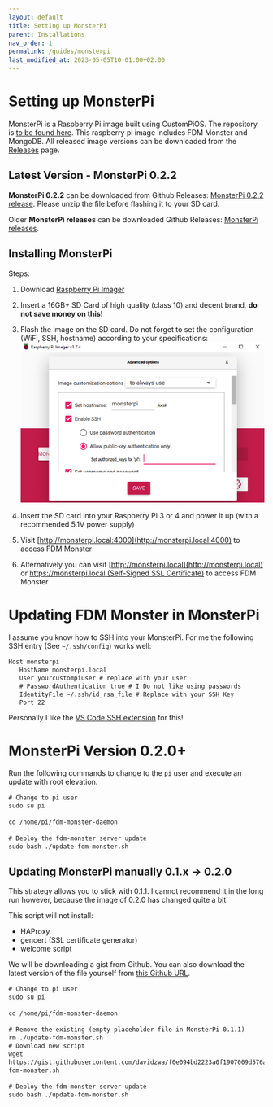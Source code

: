 ```yaml
---
layout: default
title: Setting up MonsterPi
parent: Installations
nav_order: 1
permalink: /guides/monsterpi
last_modified_at: 2023-05-05T10:01:00+02:00
---
```


# Setting up MonsterPi

MonsterPi is a Raspberry Pi image built using CustomPiOS. The repository is [to be found
here](https://github.com/fdm-monster/MonsterPi).
This raspberry pi image includes FDM Monster and MongoDB. 
All released image versions can be downloaded from the [Releases](https://github.com/fdm-monster/MonsterPi/releases) page.

## Latest Version - MonsterPi 0.2.2

**MonsterPi 0.2.2** can be downloaded from Github Releases: [MonsterPi 0.2.2 release](https://github.com/fdm-monster/MonsterPi/releases/tag/0.2.2).
Please unzip the file before flashing it to your SD card.

Older **MonsterPi releases** can be downloaded Github Releases: [MonsterPi releases](https://github.com/fdm-monster/MonsterPi/releases). 

## Installing MonsterPi

Steps:

1) Download [Raspberry Pi Imager](https://www.raspberrypi.com/software/)

2) Insert a 16GB+ SD Card of high quality (class 10) and decent brand, **do not save money on this**!

3) Flash the image on the SD card. Do not forget to set the configuration (WiFi, SSH, hostname) according to your
   specifications: ![RaspberryPiImager.png](../images/raspberrypi-imager.png)

4) Insert the SD card into your Raspberry Pi 3 or 4 and power it up (with a recommended 5.1V power supply)

5) Visit [http://monsterpi.local:4000](http://monsterpi.local:4000) to access FDM Monster

6) Alternatively you can visit [http://monsterpi.local](http://monsterpi.local)
   or [https://monsterpi.local (Self-Signed SSL Certificate)](https://monsterpi.local) to access FDM Monster

# Updating FDM Monster in MonsterPi 

I assume you know how to SSH into your MonsterPi. For me the following SSH entry (See `~/.ssh/config`) works well:
```
Host monsterpi
   HostName monsterpi.local
   User yourcustompiuser # replace with your user
   # PasswordAuthentication true # I Do not like using passwords
   IdentityFile ~/.ssh/id_rsa_file # Replace with your SSH Key
   Port 22
```
Personally I like the [VS Code SSH extension](https://code.visualstudio.com/docs/remote/ssh) for this!

# MonsterPi Version 0.2.0+

Run the following commands to change to the `pi` user and execute an update with root elevation.

```
# Change to pi user
sudo su pi

cd /home/pi/fdm-monster-daemon

# Deploy the fdm-monster server update
sudo bash ./update-fdm-monster.sh 
```

## Updating MonsterPi manually 0.1.x -> 0.2.0

This strategy allows you to stick with 0.1.1. I cannot recommend it in the long run however, because the image of 0.2.0
has changed quite a bit.

This script will not install:
- HAProxy
- gencert (SSL certificate generator)
- welcome script

We will be downloading a gist from Github. You can also download the latest version of the file yourself
from [this Github URL](https://github.com/fdm-monster/MonsterPi/blob/main/src/modules/monsterpi/filesystem/home/pi/fdm-monster-daemon/update-fdm-monster.sh).

```
# Change to pi user
sudo su pi

cd /home/pi/fdm-monster-daemon

# Remove the existing (empty placeholder file in MonsterPi 0.1.1)
rm ./update-fdm-monster.sh
# Download new script
wget https://gist.githubusercontent.com/davidzwa/f0e094bd2223a0f1907009d576ad0b77/raw/4cf65be675dc09439873d504acf25abd32cda9c3/update-fdm-monster.sh

# Deploy the fdm-monster server update
sudo bash ./update-fdm-monster.sh 
```

